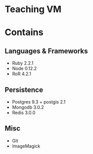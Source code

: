 # Teaching VM

# Contains

## Languages & Frameworks
- Ruby 2.2.1
- Node 0.12.2
- RoR 4.2.1

## Persistence
- Postgres 9.3 + postgis 2.1
- Mongodb 3.0.2
- Redis 3.0.0

## Misc
- Git
- ImageMagick